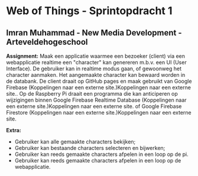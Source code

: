 # Web of Things - Sprintopdracht 1

## Imran Muhammad - New Media Development - Arteveldehogeschool


**Assignment:**
Maak een applicatie waarmee een bezoeker (client) via een webapplicatie realtime een "character" kan genereren m.b.v. een UI (User Interface). De gebruiker kan in realtime modus gaan, of gewoonweg het character aanmaken. Het aangemaakte character kan bewaard worden in de databank. De client draait op GitHub pages en maak gebruikt van Google Firebase (Koppelingen naar een externe site.)Koppelingen naar een externe site.. Op de Raspberry Pi draait een programma die kan anticiperen op wijzigingen binnen Google Firebase Realtime Database (Koppelingen naar een externe site.)Koppelingen naar een externe site. of Google Firebase Firestore (Koppelingen naar een externe site.)Koppelingen naar een externe site.

**Extra:**
- Gebruiker kan alle gemaakte characters bekijken;
- Gebruiker kan bestaande characters selecteren en bijwerken;
- Gebruiker kan reeds gemaakte characters afpelen in een loop op de pi.
- Gebruiker kan reeds gemaakte characters afpelen in een loop op de webapplicatie.